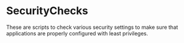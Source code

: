 # SecurityChecks

These are scripts to check various security settings to make sure that applications are properly configured with least privileges.
